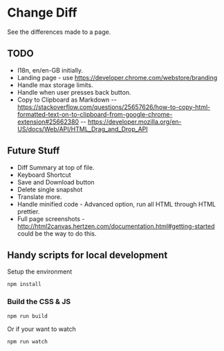# Change Diff

See the differences made to a page.

## TODO

  - I18n, en/en-GB initially.
  - Landing page - use https://developer.chrome.com/webstore/branding
  - Handle max storage limits.
  - Handle when user presses back button.
  - Copy to Clipboard as Markdown 
    -- https://stackoverflow.com/questions/25657626/how-to-copy-html-formatted-text-on-to-clipboard-from-google-chrome-extension#25662380
    -- https://developer.mozilla.org/en-US/docs/Web/API/HTML_Drag_and_Drop_API

## Future Stuff

  - Diff Summary at top of file.
  - Keyboard Shortcut
  - Save and Download button
  - Delete single snapshot
  - Translate more.
  - Handle minified code - Advanced option, run all HTML through HTML prettier.
  - Full page screenshots - http://html2canvas.hertzen.com/documentation.html#getting-started could be the way to do this.

## Handy scripts for local development

Setup the environment 

    npm install

### Build the CSS & JS

    npm run build

Or if your want to watch

    npm run watch
